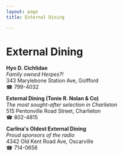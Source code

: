 ```yaml
---
layout: page 
title: External Dining

---
```



# External Dining


 **Hyo D. Cichlidae**  
_Family owned Herpes?!_  
343 Marylebone Station Ave, Golfford  
☎ 799-4032

**External Dining (Tonie R. Nolan & Co)**  
_The most sought-after selection in Charlieton_  
515 Pentonville Road Street, Charlieton  
☎ 802-4815

**Carlina's Oldest External Dining**  
_Proud sponsors of the radio_  
4342 Old Kent Road Ave, Oscarville  
☎ 714-0656

